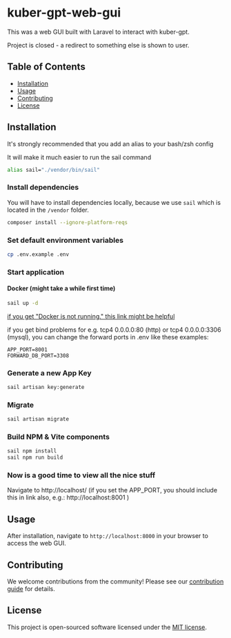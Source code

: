 # kuber-gpt-web-gui

This was a web GUI built with Laravel to interact with kuber-gpt.

Project is closed - a redirect to something else is shown to user.

## Table of Contents

- [Installation](#installation)
- [Usage](#usage)
- [Contributing](#contributing)
- [License](#license)

## Installation
<p>It's strongly recommended that you add an alias to your bash/zsh config</p>
<p>It will make it much easier to run the sail command</p>

```bash
alias sail="./vendor/bin/sail"
```

### Install dependencies
You will have to install dependencies locally, because we use `sail` which is located in the `/vendor` folder.

```bash
composer install --ignore-platform-reqs
```

### Set default environment variables

```bash
cp .env.example .env
```

### Start application

#### Docker (might take a while first time)
```bash
sail up -d
```
[if you get "Docker is not running." this link might be helpful](https://docs.docker.com/engine/install/linux-postinstall/)

if you get bind problems for e.g. tcp4 0.0.0.0:80 (http) or tcp4 0.0.0.0:3306 (mysql), you can change the forward ports in .env like these examples:
```.dotenv
APP_PORT=8001
FORWARD_DB_PORT=3308
```

### Generate a new App Key
```bash
sail artisan key:generate
```

### Migrate
```bash
sail artisan migrate
```

### Build NPM & Vite components

```bash
sail npm install
sail npm run build 
```

### Now is a good time to view all the nice stuff
Navigate to http://localhost/ (if you set the APP_PORT, you should include this in link also, e.g.: http://localhost:8001 )

## Usage

After installation, navigate to `http://localhost:8000` in your browser to access the web GUI.

## Contributing

We welcome contributions from the community! Please see our [contribution guide](LINK_TO_CONTRIBUTING_GUIDE) for details.

## License

This project is open-sourced software licensed under the [MIT license](https://opensource.org/licenses/MIT).
